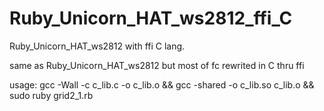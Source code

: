 # Ruby_Unicorn_HAT_ws2812_ffi_C
Ruby_Unicorn_HAT_ws2812 with ffi C lang.

same as Ruby_Unicorn_HAT_ws2812 but most of fc rewrited in C thru ffi

usage: gcc -Wall -c c_lib.c -o c_lib.o && gcc -shared -o c_lib.so c_lib.o && sudo ruby grid2_1.rb
